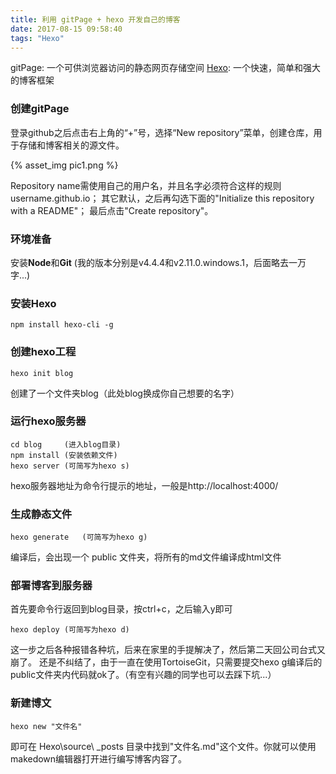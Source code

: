 ```yaml
---
title: 利用 gitPage + hexo 开发自己的博客
date: 2017-08-15 09:58:40
tags: "Hexo"
---
```

gitPage: 一个可供浏览器访问的静态网页存储空间
[Hexo](https://hexo.io/): 一个快速，简单和强大的博客框架

### 创建gitPage

登录github之后点击右上角的“+”号，选择“New repository”菜单，创建仓库，用于存储和博客相关的源文件。
<!-- more -->
{% asset_img pic1.png %}

Repository name需使用自己的用户名，并且名字必须符合这样的规则username.github.io；
其它默认，之后再勾选下面的"Initialize this repository with a README"；
最后点击"Create repository"。

### 环境准备
安装**Node**和**Git**	(我的版本分别是v4.4.4和v2.11.0.windows.1，后面略去一万字...)

### 安装Hexo
```
npm install hexo-cli -g
```

### 创建hexo工程
```
hexo init blog  
```
创建了一个文件夹blog（此处blog换成你自己想要的名字）

### 运行hexo服务器
```
cd blog		(进入blog目录)
npm install	(安装依赖文件)
hexo server	(可简写为hexo s)
```
hexo服务器地址为命令行提示的地址，一般是http://localhost:4000/


### 生成静态文件
```
hexo generate	(可简写为hexo g)
```
编译后，会出现一个 public 文件夹，将所有的md文件编译成html文件

### 部署博客到服务器
首先要命令行返回到blog目录，按ctrl+c，之后输入y即可
```
hexo deploy	(可简写为hexo d)
```
这一步之后各种报错各种坑，后来在家里的手提解决了，然后第二天回公司台式又崩了。
还是不纠结了，由于一直在使用TortoiseGit，只需要提交hexo g编译后的public文件夹内代码就ok了。（有空有兴趣的同学也可以去踩下坑...）

### 新建博文
```
hexo new "文件名"
```
即可在 Hexo\source\ _posts 目录中找到"文件名.md"这个文件。你就可以使用makedown编辑器打开进行编写博客内容了。